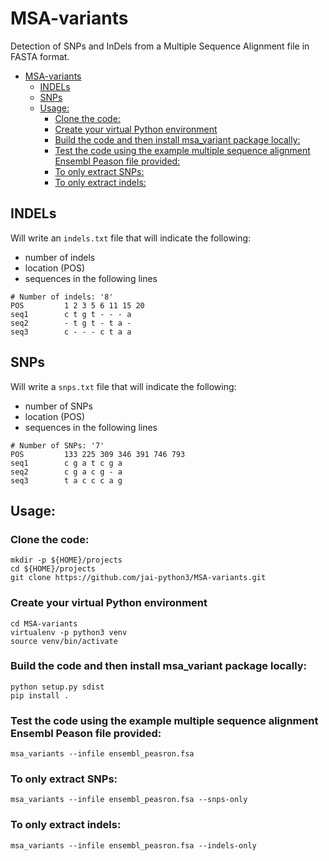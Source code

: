 # MSA-variants
Detection of SNPs and InDels from a Multiple Sequence Alignment file in FASTA format.

- [MSA-variants](#msa-variants)
  - [INDELs](#indels)
  - [SNPs](#snps)
  - [Usage:](#usage)
    - [Clone the code:](#clone-the-code)
    - [Create your virtual Python environment](#create-your-virtual-python-environment)
    - [Build the code and then install msa\_variant package locally:](#build-the-code-and-then-install-msa_variant-package-locally)
    - [Test the code using the example multiple sequence alignment Ensembl Peason file provided:](#test-the-code-using-the-example-multiple-sequence-alignment-ensembl-peason-file-provided)
    - [To only extract SNPs:](#to-only-extract-snps)
    - [To only extract indels:](#to-only-extract-indels)

## INDELs

Will write an `indels.txt` file that will indicate the following:
* number of indels
* location (POS) 
* sequences in the following lines

```
# Number of indels: '8'
POS       	1 2 3 5 6 11 15 20
seq1      	c t g t - - - a 
seq2      	- t g t - t a - 
seq3       	c - - - c t a a
```

## SNPs

Will write a `snps.txt` file that will indicate the following:
* number of SNPs
* location (POS) 
* sequences in the following lines

```
# Number of SNPs: '7'
POS       	133 225 309 346 391 746 793
seq1      	c g a t c g a 
seq2      	c g a c g - a 
seq3       	t a c c c a g 
```

## Usage:

### Clone the code:

```shell
mkdir -p ${HOME}/projects
cd ${HOME}/projects
git clone https://github.com/jai-python3/MSA-variants.git
```

### Create your virtual Python environment

```shell
cd MSA-variants
virtualenv -p python3 venv
source venv/bin/activate
```

### Build the code and then install msa_variant package locally:

```shell
python setup.py sdist
pip install .
```

### Test the code using the example multiple sequence alignment Ensembl Peason file provided:

```shell
msa_variants --infile ensembl_peasron.fsa 
```


### To only extract SNPs:

```shell
msa_variants --infile ensembl_peasron.fsa --snps-only
```

### To only extract indels:

```shell
msa_variants --infile ensembl_peasron.fsa --indels-only
```

